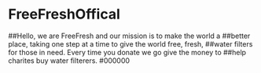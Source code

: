 # FreeFreshOffical
##Hello, we are FreeFresh and our mission is to make the world a
##better place, taking one step at a time to give the world free, fresh,
##water filters for those in need. Every time you donate we go give the money to 
##help charites buy water filterers.
#000000
